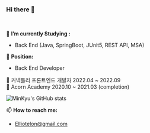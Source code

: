 ### Hi there 👋
</br>


🌱 **I’m currently Studying :**    
* Back End (Java, SpringBoot, JUnit5, REST API, MSA)   

🤔 **Position:**       
* Back End Developer 

    
🤟 커넥틀리 프론트엔드 개발자 2022.04 ~ 2022.09  
🤟 Acorn Academy 2020.10 ~ 2021.03 (completion)  


![MinKyu's GitHub stats](https://github-readme-stats.vercel.app/api?username=Elliotelon&show_icons=true&theme=highcontrast)  

📫 **How to reach me:**    
* Elliotelon@gmail.com
   
